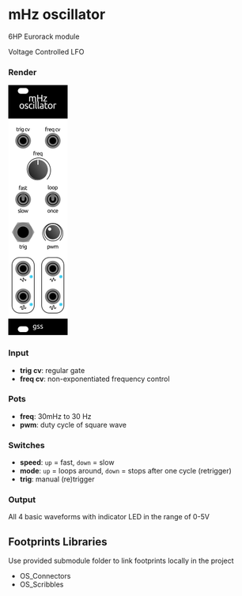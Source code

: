 # mHz oscillator
6HP Eurorack module

Voltage Controlled LFO

### Render
![](render.png) 

### Input
- **trig cv**: regular gate
- **freq cv**: non-exponentiated frequency control

### Pots
- **freq**: 30mHz to 30 Hz
- **pwm**: duty cycle of square wave

### Switches
- **speed**: `up` = fast, `down` = slow
- **mode**: `up` = loops around, `down` = stops after one cycle (retrigger)
- **trig**: manual (re)trigger

### Output
All 4 basic waveforms with indicator LED in the range of 0-5V

## Footprints Libraries
Use provided submodule folder to link footprints locally in the project
- OS_Connectors
- OS_Scribbles

